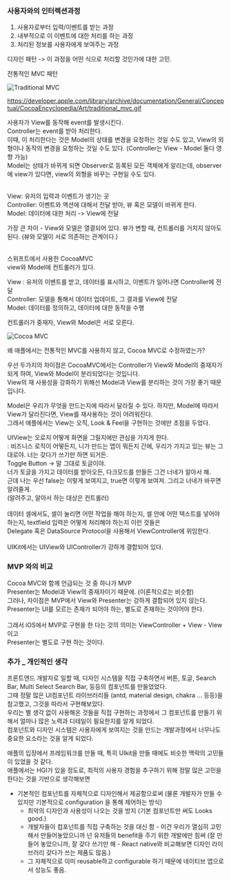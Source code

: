 


### 사용자와의 인터렉션과정
1. 사용자로부터 입력/이벤트를 받는 과정
2. 내부적으로 이 이벤트에 대한 처리를 하는 과정
3. 처리된 정보를 사용자에게 보여주는 과정

디자인 패턴 -> 이 과정을 어떤 식으로 처리할 것인가에 대한 고민.

전통적인 MVC 패턴


![Traditional MVC](https://developer.apple.com/library/archive/documentation/General/Conceptual/CocoaEncyclopedia/Art/traditional_mvc.gif
)


https://developer.apple.com/library/archive/documentation/General/Conceptual/CocoaEncyclopedia/Art/traditional_mvc.gif

사용자가 View를 동작해 event를 발생시킨다.<br>
Controller는 event를 받아 처리한다.<br>
이때, 이 처리한다는 것은 Model의 상태를 변경을 요청하는 것일 수도 있고, View의 외형이나 동작의 변경을 요청하는 것일 수도 있다. (Controller는 View - Model 둘다 영향 가능)<br>
Model는 상태가 바뀌게 되면 Observer로 등록된 모든 객체에게 알리는데, observer에 view가 있다면, view의 외형을 바꾸는 구현일 수도 있다.<br><br>

View: 유저의 입력과 이벤트가 생기는 곳<br>
Controller: 이벤트와 액션에 대해서 전달 받아, 뷰 혹은 모델이 바뀌게 한다.<br>
Model: 데이터에 대한 처리 -> View에 전달<br>

가장 큰 차이 - View와 모델은 열결되어 있다.
뷰가 변할 때, 컨트롤러를 거치지 않아도 된다. (뷰와 모델이 서로 의존하는 관계이다.)

<br>
스위프트에서 사용한 CocoaMVC

<br>
view와 Model에 컨트롤러가 있다.

View : 유저의 이벤트를 받고, 데이터를 표시하고, 이벤트가 일어나면 Controller에 전달 <br>
Controller: 모델을 통해서 데이터 업데이트, 그 결과를 View에 전달 <br>
Model: 데이터를 정의하고, 데이터에 대한 동작을 수행

컨트롤러가 중재자, View와 Model은 서로 모른다.

![Cocoa MVC](https://developer.apple.com/library/archive/documentation/General/Conceptual/CocoaEncyclopedia/Art/cocoa_mvc.gif)


왜 애플에서는 전통적인 MVC를 사용하지 않고, Cocoa MVC로 수정하였는가?

우선 두가지의 차이점은 CocoaMVC에서는 Controller가 View와 Model의 중재자가 되게 하여, View와 Model이 분리되었다는 것입니다.<br>
View의 재 사용성을 강화하기 위해선 Model과 View를 분리하는 것이 가장 좋기 때문입니다.

Model은 우리가 무엇을 만드는지에 따라서 달라질 수 있다. 하지만, Model에 따라서 View가 달라진다면, View를 재사용하는 것이 어려워진다.<br>
그래서 애플에서는 View는 오직, Look & Feel을 구현하는 것에만 초점을 두었다.


UIView는 오로지 어떻게 화면을 그릴지에만 관심을 가지게 한다.<br>
: 비즈니스 로직이 어떻든지, 니가 만드는 앱이 뭐든지 간에, 우리가 가지고 있는 뷰는 그대로야. 너는 갖다가 쓰기만 하면 되거든.<br>
Toggle Button -> 말 그대로 토글이야.<br>
너가 토글을 가지고 데이터를 받아오든, 다크모드를 만들든 그건 너네가 알아서 해. <br>
근데 나는 우선 false는 이렇게 보여지고, true면 이렇게 보여져. 그리고 너네가 바꾸면 알려줄게.<br>
(알려주고, 알아서 하는 대상은 컨트롤러)<br>
<br>
데이터 셀에서도, 셀이 눌리면 어떤 작업을 해야 하는지, 셀 안에 어떤 텍스트를 넣어야 하는지, textfield 입력은 어떻게 처리해야 하는지 이런 것들은<br>
Delegate 혹은 DataSource Protocol을 사용해서 ViewController에 위임한다.<br>
<br>
UIKit에서는 UIView와 UIController가 강하게 결합되어 있다. <br>


###  MVP 와의 비교
Cocoa MVC와 함께 언급되는 것 중 하나가 MVP <br>
Presenter는 Model과 View의 중재자이기 때문에. (이론적으로는 비슷함)<br>
그러나, 차이점은 MVP에서 View와 Presenter는 강하게 결합되어 있지 않는다.<br>
Presenter는 UI를 모르는 존재가 되어야 하는, 별도로 존재하는 것이어야 한다.<br>
<br>
그래서 iOS에서 MVP로 구현을 한 다는 것의 의미는 ViewController + View - View이고<br>
Presenter는 별도로 구현 하는 것이다.


### 추가 _ 개인적인 생각
프론트엔드 개발자로 일할 때, 디자인 시스템을 직접 구축하면서 버튼, 토글, Search Bar, Multi Select Search Bar, 등등의 컴포넌트를 만들었었다.<br>
그때 정말 많은 UI컴포넌트 라이브러리들 (antd, material design, chakra ... 등등)을 참고했고, 그것을 따라서 구현해보았다.<br>
우리는 별 생각 없이 사용해온 것들을 직접 구현하는 과정에서 그 컴포넌트를 만들기 위해서 얼마나 많은 노력과 디테일이 필요한지를 알게 되었다. <br>
컴포넌트와 디자인 시스템은 사용자에게 보여지는 것을 만드는 개발과정에서 너무나도 중요한 요소라는 것을 알게 되었다.<br>

애플의 입장에서 프레임워크를 만들 때, 특히 UIkit을 만들 때에도 비슷한 맥락의 고민들이 있었을 것 같다.<br>
애플에서는 HGI가 있을 정도로, 최적의 사용자 경험을 추구하기 위해 정말 많은 고민을 한다는 것을 기반으로 생각해보면<br>

- 기본적인 컴포넌트를 자체적으로 디자인해서 제공함으로써 (물론 개발자가 만들 수 있지만 기본적으로 configuration 을 통해 제어하는 방식)
    - 최악의 디자인과 사용성이 나오는 것을 방지 (기본 컴포넌트만 써도 Looks good.)
    - 개발자들이 컴포넌트를 직접 구축하는 것을 대신 함 - 이건 우리가 열심히 고민해서 만들어놓았으니까 넌 유저들의 benefit을 주기 위한 개발에만 힘써
    (잘 만들어 놓았으니까, 잘 갖다 쓰기만 해 - React native와 비교해보면 디자인 라이브러리 갖다가 쓰는 제품도 많음.)
    - 그 자체적으로 이미 reusable하고 configurable 하기 때문에 네이티브 앱으로서 성능도 좋음.
